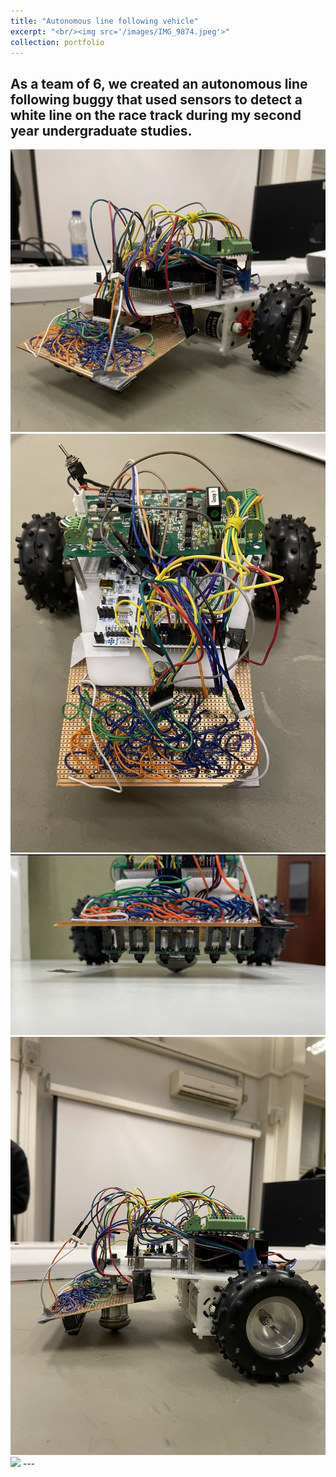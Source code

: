 ```yaml
---
title: "Autonomous line following vehicle"
excerpt: "<br/><img src='/images/IMG_9874.jpeg'>"
collection: portfolio
---
```

As a team of 6, we created an autonomous line following buggy that used sensors to detect a white line on the race track during my second year undergraduate studies.
---
<img src='/images/IMG_9874.jpeg'>
<img src='/images/Buggy_birdview.PNG'>
<img src='/images/Buggy_Front.jpeg'>
<img src='/images/Buggy_side.PNG'>
<img src='/images/Buggy.gif'>
---
